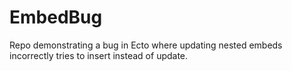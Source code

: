 # EmbedBug

Repo demonstrating a bug in Ecto where updating nested embeds incorrectly tries to insert instead of update.
